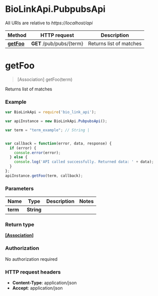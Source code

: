 # BioLinkApi.PubpubsApi

All URIs are relative to *https://localhost/api*

Method | HTTP request | Description
------------- | ------------- | -------------
[**getFoo**](PubpubsApi.md#getFoo) | **GET** /pub/pubs/{term} | Returns list of matches


<a name="getFoo"></a>
# **getFoo**
> [Association] getFoo(term)

Returns list of matches

### Example
```javascript
var BioLinkApi = require('bio_link_api');

var apiInstance = new BioLinkApi.PubpubsApi();

var term = "term_example"; // String | 


var callback = function(error, data, response) {
  if (error) {
    console.error(error);
  } else {
    console.log('API called successfully. Returned data: ' + data);
  }
};
apiInstance.getFoo(term, callback);
```

### Parameters

Name | Type | Description  | Notes
------------- | ------------- | ------------- | -------------
 **term** | **String**|  | 

### Return type

[**[Association]**](Association.md)

### Authorization

No authorization required

### HTTP request headers

 - **Content-Type**: application/json
 - **Accept**: application/json

